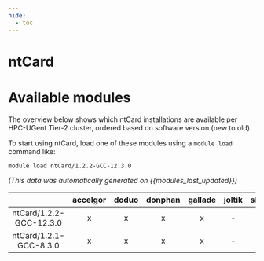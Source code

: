 ```yaml
---
hide:
  - toc
---
```


ntCard
======

# Available modules


The overview below shows which ntCard installations are available per HPC-UGent Tier-2 cluster, ordered based on software version (new to old).

To start using ntCard, load one of these modules using a `module load` command like:

```shell
module load ntCard/1.2.2-GCC-12.3.0
```

*(This data was automatically generated on {{modules_last_updated}})*  

| |accelgor|doduo|donphan|gallade|joltik|shinx|skitty|
| :---: | :---: | :---: | :---: | :---: | :---: | :---: | :---: |
|ntCard/1.2.2-GCC-12.3.0|x|x|x|x|-|-|x|
|ntCard/1.2.1-GCC-8.3.0|x|x|x|x|-|-|-|
